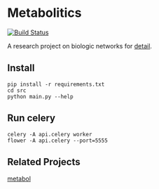 # Metabolitics

[![Build Status](https://travis-ci.org/MuhammedHasan/metabolitics.svg?branch=master)](https://travis-ci.org/MuhammedHasan/metabolitics)

A research project on biologic networks for [detail](http://biodb.sehir.edu.tr/Home/Project/2).

## Install
~~~
pip install -r requirements.txt
cd src
python main.py --help
~~~

## Run celery
~~~
celery -A api.celery worker
flower -A api.celery --port=5555
~~~

## Related Projects

[metabol](https://github.com/MuhammedHasan/metabol)
